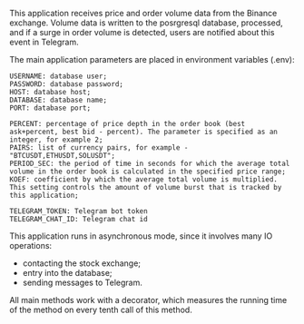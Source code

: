 This application receives price and order volume data from the Binance exchange. Volume data is written to the posrgresql database, processed, and if a surge in order volume is detected, users are notified about this event in Telegram.

The main application parameters are placed in environment variables (.env):
```shell
USERNAME: database user;
PASSWORD: database password;
HOST: database host;
DATABASE: database name;
PORT: database port;
```
```shell
PERCENT: percentage of price depth in the order book (best ask+percent, best bid - percent). The parameter is specified as an integer, for example 2;
PAIRS: list of currency pairs, for example - "BTCUSDT,ETHUSDT,SOLUSDT";
PERIOD_SEC: the period of time in seconds for which the average total volume in the order book is calculated in the specified price range;
KOEF: coefficient by which the average total volume is multiplied. This setting controls the amount of volume burst that is tracked by this application;
```
```shell
TELEGRAM_TOKEN: Telegram bot token
TELEGRAM_CHAT_ID: Telegram chat id
```
This application runs in asynchronous mode, since it involves many IO operations:
- contacting the stock exchange;
- entry into the database;
- sending messages to Telegram.

All main methods work with a decorator, which measures the running time of the method on every tenth call of this method.